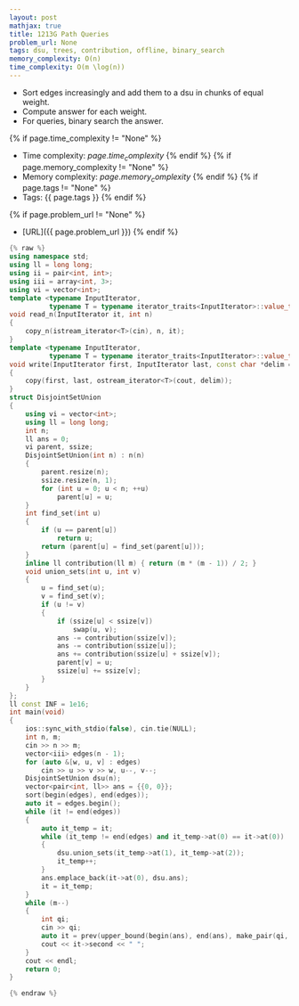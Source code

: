 ```yaml
---
layout: post
mathjax: true
title: 1213G Path Queries
problem_url: None
tags: dsu, trees, contribution, offline, binary_search 
memory_complexity: O(n) 
time_complexity: O(m \log(n)) 
---
```


 - Sort edges increasingly and add them to a dsu in chunks of equal
weight.
 - Compute answer for each weight.
 - For queries, binary search the answer.



{% if page.time_complexity != "None" %}
- Time complexity: ${{ page.time_complexity }}$
{% endif %}
{% if page.memory_complexity != "None" %}
- Memory complexity: ${{ page.memory_complexity }}$
{% endif %}
{% if page.tags != "None" %}
- Tags: {{ page.tags }}
{% endif %}

{% if page.problem_url != "None" %}
- [URL]({{ page.problem_url }})
{% endif %}

```cpp
{% raw %}
using namespace std;
using ll = long long;
using ii = pair<int, int>;
using iii = array<int, 3>;
using vi = vector<int>;
template <typename InputIterator,
          typename T = typename iterator_traits<InputIterator>::value_type>
void read_n(InputIterator it, int n)
{
    copy_n(istream_iterator<T>(cin), n, it);
}
template <typename InputIterator,
          typename T = typename iterator_traits<InputIterator>::value_type>
void write(InputIterator first, InputIterator last, const char *delim = "\n")
{
    copy(first, last, ostream_iterator<T>(cout, delim));
}
struct DisjointSetUnion
{
    using vi = vector<int>;
    using ll = long long;
    int n;
    ll ans = 0;
    vi parent, ssize;
    DisjointSetUnion(int n) : n(n)
    {
        parent.resize(n);
        ssize.resize(n, 1);
        for (int u = 0; u < n; ++u)
            parent[u] = u;
    }
    int find_set(int u)
    {
        if (u == parent[u])
            return u;
        return (parent[u] = find_set(parent[u]));
    }
    inline ll contribution(ll m) { return (m * (m - 1)) / 2; }
    void union_sets(int u, int v)
    {
        u = find_set(u);
        v = find_set(v);
        if (u != v)
        {
            if (ssize[u] < ssize[v])
                swap(u, v);
            ans -= contribution(ssize[v]);
            ans -= contribution(ssize[u]);
            ans += contribution(ssize[u] + ssize[v]);
            parent[v] = u;
            ssize[u] += ssize[v];
        }
    }
};
ll const INF = 1e16;
int main(void)
{
    ios::sync_with_stdio(false), cin.tie(NULL);
    int n, m;
    cin >> n >> m;
    vector<iii> edges(n - 1);
    for (auto &[w, u, v] : edges)
        cin >> u >> v >> w, u--, v--;
    DisjointSetUnion dsu(n);
    vector<pair<int, ll>> ans = {{0, 0}};
    sort(begin(edges), end(edges));
    auto it = edges.begin();
    while (it != end(edges))
    {
        auto it_temp = it;
        while (it_temp != end(edges) and it_temp->at(0) == it->at(0))
        {
            dsu.union_sets(it_temp->at(1), it_temp->at(2));
            it_temp++;
        }
        ans.emplace_back(it->at(0), dsu.ans);
        it = it_temp;
    }
    while (m--)
    {
        int qi;
        cin >> qi;
        auto it = prev(upper_bound(begin(ans), end(ans), make_pair(qi, INF)));
        cout << it->second << " ";
    }
    cout << endl;
    return 0;
}

{% endraw %}
```
